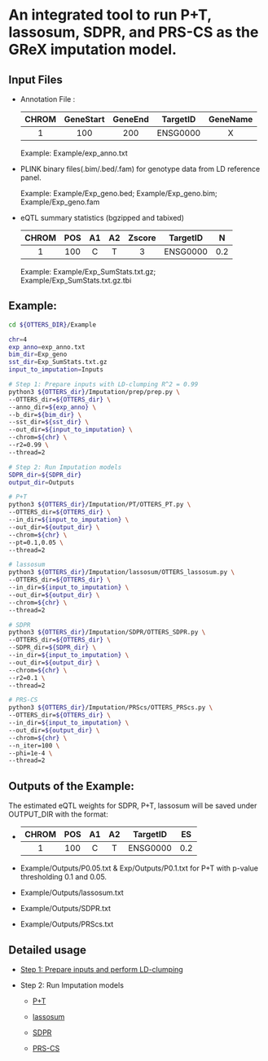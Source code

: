 # An integrated tool to run P+T, lassosum, SDPR, and PRS-CS as the GReX imputation model.

## Input Files
                
 - Annotation File : 

    | CHROM | GeneStart | GeneEnd |     TargetID    | GeneName | 
    |:-----:|:---------:|:-------:|:---------------:|:--------:|
    |   1   |    100    |   200   |     ENSG0000    |     X    |

   Example: Example/exp_anno.txt

 - PLINK binary files(.bim/.bed/.fam) for genotype data from LD reference panel.

   Example: Example/Exp_geno.bed; Example/Exp_geno.bim; Example/Exp_geno.fam

 - eQTL summary statistics (bgzipped and tabixed)

    | CHROM | POS | A1 | A2 | Zscore |  TargetID   |   N  |
    |:-----:|:---:|:--:|:--:|:------:|:-----------:|:----:|
    |   1   | 100 |  C |  T |   3    |   ENSG0000  |  0.2 |

   Example: Example/Exp_SumStats.txt.gz; Example/Exp_SumStats.txt.gz.tbi


## Example:

```bash
cd ${OTTERS_DIR}/Example

chr=4
exp_anno=exp_anno.txt
bim_dir=Exp_geno
sst_dir=Exp_SumStats.txt.gz
input_to_imputation=Inputs

# Step 1: Prepare inputs with LD-clumping R^2 = 0.99
python3 ${OTTERS_dir}/Imputation/prep/prep.py \
--OTTERS_dir=${OTTERS_dir} \
--anno_dir=${exp_anno} \
--b_dir=${bim_dir} \
--sst_dir=${sst_dir} \
--out_dir=${input_to_imputation} \
--chrom=${chr} \
--r2=0.99 \
--thread=2

# Step 2: Run Imputation models
SDPR_dir=${SDPR_dir}
output_dir=Outputs

# P+T
python3 ${OTTERS_dir}/Imputation/PT/OTTERS_PT.py \
--OTTERS_dir=${OTTERS_dir} \
--in_dir=${input_to_imputation} \
--out_dir=${output_dir} \
--chrom=${chr} \
--pt=0.1,0.05 \
--thread=2

# lassosum
python3 ${OTTERS_dir}/Imputation/lassosum/OTTERS_lassosum.py \
--OTTERS_dir=${OTTERS_dir} \
--in_dir=${input_to_imputation} \
--out_dir=${output_dir} \
--chrom=${chr} \
--thread=2

# SDPR
python3 ${OTTERS_dir}/Imputation/SDPR/OTTERS_SDPR.py \
--OTTERS_dir=${OTTERS_dir} \
--SDPR_dir=${SDPR_dir} \
--in_dir=${input_to_imputation} \
--out_dir=${output_dir} \
--chrom=${chr} \
--r2=0.1 \
--thread=2

# PRS-CS
python3 ${OTTERS_dir}/Imputation/PRScs/OTTERS_PRScs.py \
--OTTERS_dir=${OTTERS_dir} \
--in_dir=${input_to_imputation} \
--out_dir=${output_dir} \
--chrom=${chr} \
--n_iter=100 \
--phi=1e-4 \
--thread=2
```

## Outputs of the Example: 

The estimated eQTL weights for SDPR, P+T, lassosum will be saved under OUTPUT_DIR with the format:

  - | CHROM | POS | A1 | A2 |     TargetID    |  ES  |
    |:-----:|:---:|:--:|:--:|:---------------:|:----:|
    |   1   | 100 |  C |  T |     ENSG0000    |  0.2 |
 
  - Example/Outputs/P0.05.txt & Exp/Outputs/P0.1.txt for P+T with p-value thresholding 0.1 and 0.05.
  - Example/Outputs/lassosum.txt
  - Example/Outputs/SDPR.txt
  - Example/Outputs/PRScs.txt

## Detailed usage


  - [Step 1: Prepare inputs and perform LD-clumping](prep/README.md)

  - Step 2: Run Imputation models

    - [P+T](PT/README.md) 

    - [lassosum](lassosum/README.md) 

    - [SDPR](SDPR/README.md) 

    - [PRS-CS](PRScs/README.md) 

